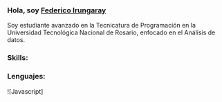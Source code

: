 ### Hola, soy [Federico Irungaray](https://portfolio-projetct.vercel.app/)

Soy estudiante avanzado en la Tecnicatura de Programación en la Universidad Tecnológica Nacional de Rosario, enfocado en el Análisis de datos.

### Skills:

### Lenguajes:

![Javascript]
